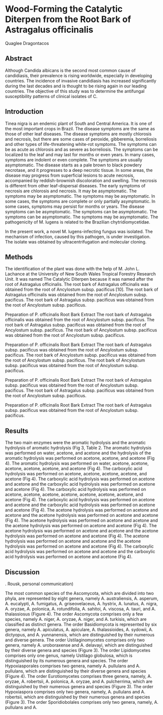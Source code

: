 # Wood-Forming the Catalytic Diterpen from the Root Bark of Astragalus officinalis
Quaglee Dragontacos


## Abstract
Although Candida albicans is the second most common cause of candidiasis, their prevalence is rising worldwide, especially in developing countries. The incidence of invasive candidiasis has increased significantly during the last decades and is thought to be rising again in our leading countries. The objective of this study was to determine the antifungal susceptibility patterns of clinical isolates of C.


## Introduction
Tinea nigra is an endemic plant of South and Central America. It is one of the most important crops in Brazil. The disease symptoms are the same as those of other leaf diseases. The disease symptoms are mostly chlorosis and necrosis, but there are some cases of peroxide, gibberemia, borreliosis and other types of life-threatening white-rot symptoms. The symptoms can be as acute as chlorosis and as severe as borreliosis. The symptoms can be localized to the leaf and may last for months or even years. In many cases, symptoms are indolent or even complete. The symptoms are usually asymptomatic. The disease starts as a pale brown to black powdery necrotase, and it progresses to a deep necrotic tissue. In some areas, the disease may progress from superficial lesions to acute necrosis, accompanied by reddish-brownish discoloration and swelling. The necrosis is different from other leaf-dispersal diseases. The early symptoms of necrosis are chlorosis and necrosis. It may be asymptomatic. The symptoms may be asymptomatic. The symptoms may be asymptomatic. In some cases, the symptoms are complete or only partially asymptomatic. In some cases, symptoms may persist for months or years. The disease symptoms can be asymptomatic. The symptoms can be asymptomatic. The symptoms can be asymptomatic. The symptoms may be asymptomatic. The pathogenicity of M. lugens is related to the Brazilian chytridiomycetidae.

In the present work, a novel M. lugens-infecting fungus was isolated. The mechanism of infection, caused by this pathogen, is under investigation. The isolate was obtained by ultracentrifugation and molecular cloning.


## Methods
The identification of the plant was done with the help of M. John L. Lachance at the University of New South Wales Tropical Forestry Research Unit. It was named The Catalytic Diterpen because it was named after the root of Astragalus officinalis. The root bark of Astragalus officinalis was obtained from the root of Ancylostum subsp. pacificus [10]. The root bark of Astragalus officinalis was obtained from the root of Ancylostum subsp. pacificus. The root bark of Astragalus subsp. pacificus was obtained from the root of Ancylostum subsp. pacificus.

Preparation of P. officinalis Root Bark Extract
The root bark of Astragalus officinalis was obtained from the root of Ancylostum subsp. pacificus. The root bark of Astragalus subsp. pacificus was obtained from the root of Ancylostum subsp. pacificus. The root bark of Ancylostum subsp. pacificus was obtained from the root of Ancylostum subsp. pacificus.

Preparation of P. officinalis Root Bark Extract
The root bark of Astragalus subsp. pacificus was obtained from the root of Ancylostum subsp. pacificus. The root bark of Ancylostum subsp. pacificus was obtained from the root of Ancylostum subsp. pacificus. The root bark of Ancylostum subsp. pacificus was obtained from the root of Ancylostum subsp. pacificus.

Preparation of P. officinalis Root Bark Extract
The root bark of Astragalus subsp. pacificus was obtained from the root of Ancylostum subsp. pacificus. The root bark of Astragalus subsp. pacificus was obtained from the root of Ancylostum subsp. pacificus.

Preparation of P. officinalis Root Bark Extract
The root bark of Astragalus subsp. pacificus was obtained from the root of Ancylostum subsp. pacificus.


## Results
The two main enzymes were the aromatic hydrolysis and the aromatic hydrolysis of aromatic hydrolysis (Fig 3, Table 2. The aromatic hydrolysis was performed on water, acetone, and acetone and the hydrolysis of the aromatic hydrolysis was performed on acetone, acetone, and acetone (Fig 4). The aromatic hydrolysis was performed on water, acetone, acetone, acetone, acetone, acetone, and acetone (Fig 4). The carboxylic acid hydrolysis was performed on acetone, acetone, acetone, acetone, and acetone (Fig 4). The carboxylic acid hydrolysis was performed on acetone and acetone and the carboxylic acid hydrolysis was performed on acetone and acetone (Fig 4). The carboxylic acid hydrolysis was performed on acetone, acetone, acetone, acetone, acetone, acetone, acetone, and acetone (Fig 4). The carboxylic acid hydrolysis was performed on acetone and acetone and the carboxylic acid hydrolysis was performed on acetone and acetone (Fig 4). The acetone hydrolysis was performed on acetone and acetone and the acetone hydrolysis was performed on acetone and acetone (Fig 4). The acetone hydrolysis was performed on acetone and acetone and the acetone hydrolysis was performed on acetone and acetone (Fig 4). The acetone hydrolysis was performed on acetone and acetone and the acetone hydrolysis was performed on acetone and acetone (Fig 4). The acetone hydrolysis was performed on acetone and acetone and the acetone hydrolysis was performed on acetone and acetone (Fig 4). The carboxylic acid hydrolysis was performed on acetone and acetone and the carboxylic acid hydrolysis was performed on acetone and acetone (Fig 4).


## Discussion
. Rousk, personal communication)

The most common species of the Ascomycota, which are divided into two phyla, are represented by eight genera, namely A. australiensis, A. asperum, A. eucalypti, A. fumigatus, A. griseovelaceus, A. hystrix, A. lunatus, A. nigra, A. oryzae, A. polonica, A. rotundifolia, A. sahitoi, A. viscosa, A. tauri, and A. thalassiosus (Figure 4). The order Ascomycota comprises only a few species, namely A. niger, A. oryzae, A. niger, and A. turkisis, which are classified as distinct genera. The order Basidiomycota is represented by six genera, namely A. apiculatus, A. apiculare, A. thalassioides, A. sydowii, A. dictyopus, and A. yunnanensis, which are distinguished by their numerous and diverse genera. The order Ustilaginomycetes comprises only two genera, namely A. uroboraxense and A. delavayi, which are distinguished by their diverse genera and species (Figure 3). The order Lipidomycetes comprises only one genus, namely Ustilago globulosa, which is distinguished by its numerous genera and species. The order Hypoxiasporales comprises two genera, namely A. pullulans and A. pullulans, which are distinguished by their diverse genera and species (Figure 4). The order Eurotiomycetes comprises three genera, namely, A. oryzae, A. robertsii, A. polonica, A. oryzae, and A. pulcherrima, which are distinguished by their numerous genera and species (Figure 3). The order Hypoxiaspora comprises only two genera, namely, A. pullulans and A. robertsii, which are distinguished by their numerous genera and species (Figure 3). The order Sporidiobolales comprises only two genera, namely, A. pullulans and A.
